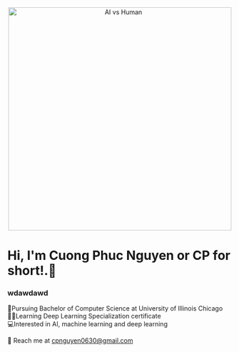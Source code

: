 <div align="center">
  <img src="https://media3.giphy.com/media/v1.Y2lkPTc5MGI3NjExZm80b2p1bzBvMzgwaWsyNDdtamNhcXNyMWRtMHQ3MjkyYjI4eWNobSZlcD12MV9pbnRlcm5hbF9naWZfYnlfaWQmY3Q9Zw/WxJLwDBAXDsW1fqZ3v/giphy.gif" alt="AI vs Human" width="500">
</div>

# Hi, I'm Cuong Phuc Nguyen or CP for short!.👋 <br />

### wdawdawd <br />
🏫Pursuing Bachelor of Computer Science at University of Illinois Chicago <br />
🧑‍💻Learning Deep Learning Specialization certificate <br />
💻Interested in AI, machine learning and deep learning <br />

📨 Reach me at cpnguyen0630@gmail.com

